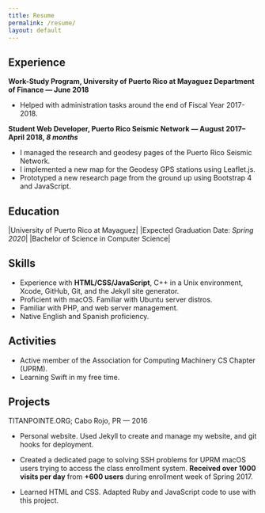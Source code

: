 ```yaml
---
title: Resume
permalink: /resume/
layout: default
---
```


## Experience

**Work-Study Program, University of Puerto Rico at Mayaguez Department of Finance &mdash; June 2018**

* Helped with administration tasks around the end of Fiscal Year 2017-2018.

**Student Web Developer, Puerto Rico Seismic Network &mdash; August 2017–April 2018, *8 months***

* I managed the research and geodesy pages of the Puerto Rico Seismic Network.
* I implemented a new map for the Geodesy GPS stations using Leaflet.js.
* Prototyped a new research page from the ground up using Bootstrap 4 and JavaScript.

## Education

|University of Puerto Rico at Mayaguez|  |Expected Graduation Date: *Spring 2020*|
|Bachelor of Science in Computer Science|

## Skills

* Experience with **HTML/CSS/JavaScript**, C++ in a Unix environment, Xcode, GitHub, Git, and the Jekyll site generator.
* Proficient with macOS. Familiar with Ubuntu server distros.
* Familiar with PHP, and web server management.
* Native English and Spanish proficiency.

## Activities

* Active member of the Association for Computing Machinery CS Chapter (UPRM).
* Learning Swift in my free time.

## Projects

TITANPOINTE.ORG; Cabo Rojo, PR — 2016  

* Personal website. Used Jekyll to create and manage my website, and git hooks for deployment.  

* Created a dedicated page to solving SSH problems for UPRM macOS users trying to access the class enrollment system. **Received over 1000 visits per day** from **+600 users** during enrollment week of Spring 2017.  

* Learned HTML and CSS. Adapted Ruby and JavaScript code to use with this project.  
